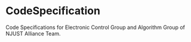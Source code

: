 # CodeSpecification
Code Specifications for Electronic Control Group and Algorithm Group of NJUST Alliance Team.
